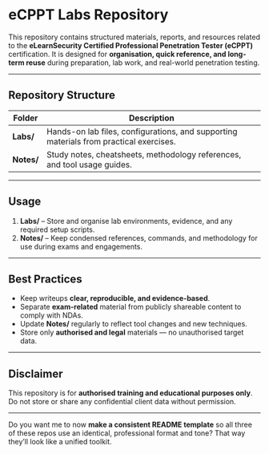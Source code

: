 # eCPPT Labs Repository

This repository contains structured materials, reports, and resources related to the **eLearnSecurity Certified Professional Penetration Tester (eCPPT)** certification.
It is designed for **organisation, quick reference, and long-term reuse** during preparation, lab work, and real-world penetration testing.

---

## Repository Structure

| Folder            | Description                                                                               |
| ----------------- | ----------------------------------------------------------------------------------------- |
| **Labs/**         | Hands-on lab files, configurations, and supporting materials from practical exercises.    |
| **Notes/**        | Study notes, cheatsheets, methodology references, and tool usage guides.                  |


---

## Usage

1. **Labs/** – Store and organise lab environments, evidence, and any required setup scripts.
2. **Notes/** – Keep condensed references, commands, and methodology for use during exams and engagements.


---

## Best Practices

* Keep writeups **clear, reproducible, and evidence-based**.
* Separate **exam-related** material from publicly shareable content to comply with NDAs.
* Update **Notes/** regularly to reflect tool changes and new techniques.
* Store only **authorised and legal** materials — no unauthorised target data.

---

## Disclaimer

This repository is for **authorised training and educational purposes only**.
Do not store or share any confidential client data without permission.

---

Do you want me to now **make a consistent README template** so all three of these repos use an identical, professional format and tone? That way they’ll look like a unified toolkit.
